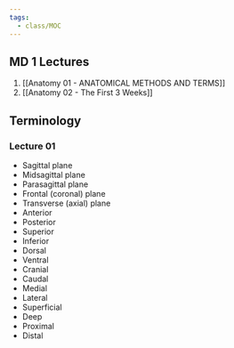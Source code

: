 ```yaml
---
tags:
  - class/MOC
---
```

## MD 1 Lectures
1. [[Anatomy 01 - ANATOMICAL METHODS AND TERMS]]
2. [[Anatomy 02 - The First 3 Weeks]]


## Terminology
### Lecture 01
- Sagittal plane
- Midsagittal plane
- Parasagittal plane
- Frontal (coronal) plane
- Transverse (axial) plane
- Anterior
- Posterior
- Superior 
- Inferior
- Dorsal
- Ventral
- Cranial
- Caudal
- Medial
- Lateral
- Superficial
- Deep
- Proximal
- Distal
